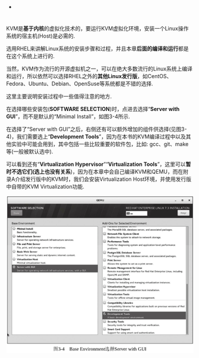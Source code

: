 
<!-- @import "[TOC]" {cmd="toc" depthFrom=1 depthTo=6 orderedList=false} -->

<!-- code_chunk_output -->

- [](#)

<!-- /code_chunk_output -->

# 

KVM是**基于内核**的虚拟化技术的，要运行KVM虚拟化环境，安装一个Linux操作系统的宿主机(Host)是必需的. 

选用RHEL来讲解Linux系统的安装步骤和过程，并且本章**后面的编译和运行**都是在这个系统上进行的. 

当然，KVM作为流行的开源虚拟机之一，可以在绝大多数流行的Linux系统上编译和运行，所以依然可以选择RHEL之外的**其他Linux发行版**，如CentOS、Fedora、Ubuntu、Debian、OpenSuse等系统都是不错的选择. 

这里主要说明安装过程中一些值得注意的地方. 

在选择哪些安装包(**SOFTWARE SELECTION**)时，点进去选择“**Server with GUI**”，而不是默认的“Minimal Install”，如图3-4所示. 

在选择了“Server with GUI”之后，右侧还有可以额外增加的组件供选择(见图3-4)，我们需要选上“**Development Tools**”，因为在本书的KVM编译过程中以及其他实验中可能会用到，其中包括一些比较重要的软件包，比如: gcc、git、make等(一般被默认选中). 

可以看到还有“**Virtualization Hypervisor**”“**Virtualization Tools**”，这里可以**暂时不选它们(选上也没有关系**)，因为在本章中会自己编译KVM和QEMU，而在附录A介绍发行版中的KVM时，我们会安装Virtualization Host环境，并使用发行版中自带的KVM Virtualization功能. 

![](./images/2019-05-15-09-10-48.png)


